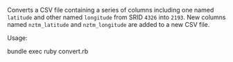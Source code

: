 Converts a CSV file containing a series of columns including one named `latitude` and other named `longitude` from SRID `4326` into `2193`. New columns named `nztm_latitude` and `nztm_longitude` are added to a new CSV file.

Usage:

bundle exec ruby convert.rb <infile> <outfile>
